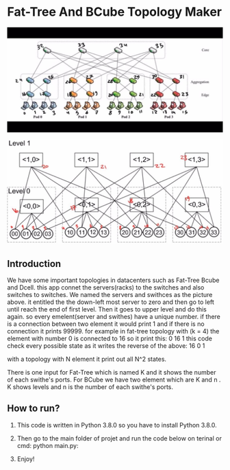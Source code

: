 # Fat-Tree And BCube Topology Maker


![alt text](./fattree.jpg)

![alt text](./bcube.jpg)

## Introduction

We have some important topologies in datacenters such as Fat-Tree Bcube and Dcell. this app connet the servers(racks) to the switches and also switches to switches. We named the servers and swithces as the picture above. it entitled the the down-left most server to zero and then go to left until reach the end of first level. Then it goes to upper level and do this again. so every emelent(server and swithes) have a unique number. if there is a connection between two element it would print 1 and if there is no connection it prints 99999. for example in fat-tree topology with (k = 4) the element with number 0 is connected to 16 so it print this:
0     16     1
this code check every possible state as it writes the reverse of the above:
16    0      1

with a topology with N element it print out all N^2 states.

There is one input for Fat-Tree which is named K and it shows the number of each swithe's ports.
For BCube we have two element which are K and n . K shows levels and n is  the number of each swithe's ports.

## How to run?


1) This code is written in Python 3.8.0 so you have to install Python 3.8.0.

2) Then go to the main folder of projet and run the code below on terinal or cmd:
 python main.py:
 
3) Enjoy!